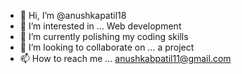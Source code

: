 - 👋 Hi, I’m @anushkapatil18
- 👀 I’m interested in ... Web development
- 🌱 I’m currently polishing my coding skills 
- 💞️ I’m looking to collaborate on ... a project
- 📫 How to reach me ... anushkabpatil11@gmail.com

<!---
anushkapatil18/anushkapatil18 is a ✨ special ✨ repository because its `README.md` (this file) appears on your GitHub profile.
You can click the Preview link to take a look at your changes.
--->
